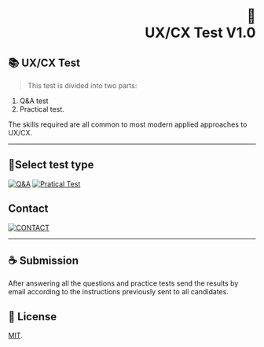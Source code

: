 <h1 align="right">
📄<br>UX/CX Test V1.0
</h1>

## 📚 UX/CX Test

> This test is divided into two parts:

1) Q&A test
2) Practical test.

The skills required are all common to most modern applied approaches to UX/CX.


---

## 🚀Select test type
[![Q&A](https://img.shields.io/badge/Q&A%20-%23323330.svg?&style=for-the-badge&logo=perfil&logoColor=black&color=FFB800)](https://github.com/TomDatalab/DataEngTest/blob/main/Q%26A.md)
[![Pratical Test](https://img.shields.io/badge/Pratical_Test%20-%23323330.svg?&style=for-the-badge&logo=repositório&logoColor=black&color=8000FF)](https://github.com/TomDatalab/DataEngTest/blob/main/praticalTest.md)


## Contact 

[![CONTACT](https://img.shields.io/badge/contact%20-%23323330.svg?&style=for-the-badge&logo=badges&logoColor=black&color=006DEC)]()

---

## ☕ Submission

After answering all the questions and practice tests send the results by email according to the instructions previously sent to all candidates.<br>

## 🍜 License

[MIT](https://choosealicense.com/licenses/mit/).<br>

